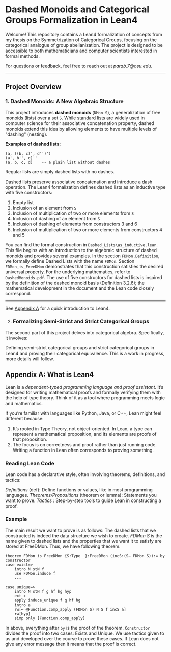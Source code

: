 # Dashed Monoids and Categorical Groups Formalization in Lean4

Welcome! This repository contains a Lean4 formalization of concepts from my thesis on the Symmetrization of Categorical Groups, focusing on the categorical analogue of group abelianization. The project is designed to be accessible to both mathematicians and computer scientists interested in formal methods.

For questions or feedback, feel free to reach out at _parab.7@osu.edu_.

---

## Project Overview

### 1. Dashed Monoids: A New Algebraic Structure

This project introduces **dashed monoids** (`DMon S`), a generalization of free monoids (lists) over a set `S`. While standard lists are widely used in computer science for their associative concatenation property, dashed monoids extend this idea by allowing elements to have multiple levels of "dashing" (nesting).

**Examples of dashed lists:**
```
(a, ((b, c)', d'')')
(a', b'', c)''
(a, b, c, d)    -- a plain list without dashes
```
Regular lists are simply dashed lists with no dashes.

Dashed lists preserve associative concatenation and introduce a dash operation. The Lean4 formalization defines dashed lists as an inductive type with five constructors:
1. Empty list
2. Inclusion of an element from `S`
3. Inclusion of multiplication of two or more elements from `S`
4. Inclusion of dashing of an element from `S`
5. Inclusion of dashing of elements from constructors 3 and 6 
6. Inclusion of multiplication of two or more elements from constructors 4 and 5


You can find the formal construction in `Dashed_Lists\as_inductive.lean`. This file begins with an introduction to the algebraic structure of dashed monoids and provides several examples. In the section `FDMon.Definition`, we formally define Dashed Lists with the name `FDMon`. Section `FDMon_is_FreeDMon` demonstrates that this construction satisfies the desired universal property. For the underlying mathematics, refer to `DashedMonoids.pdf`. The use of five constructors for dashed lists is inspired by the definition of the dashed monoid basis (Definition 3.2.6); the mathematical development in the document and the Lean code closely correspond.

---

See [Appendix A](#appendix-a-what-is-lean4) for a quick introduction to Lean4.


2. ### Formalizing Semi-Strict and Strict Categorical Groups

The second part of this project delves into categorical algebra. Specifically, it involves:

Defining semi-strict categorical groups and strict categorical groups in Lean4 and proving their categorical equivalence. This is a work in progress, more details will follow.

<!-- This work extends foundational concepts in category theory and provides a formal framework that connects theoretical results to computational verification.
Why This Matters -->

<!-- Formalizing mathematics ensures that proofs and constructions are rigorous, eliminating human errors in reasoning. This is particularly important in highly abstract fields like category theory, where intuition alone is often insufficient. By contributing to the formalization of advanced mathematical concepts, this project bridges the gap between abstract theory and computational implementation. You can find the related code in stCatGrp directory. -->



## Appendix A: What is Lean4

Lean is a *dependent-typed programming language and proof assistant*. It’s designed for writing mathematical proofs and formally verifying them with the help of type theory. Think of it as a tool where programming meets logic and mathematics.

If you’re familiar with languages like Python, Java, or C++, Lean might feel different because:

1. It’s rooted in Type Theory, not object-oriented. In Lean, a type can represent a mathematical proposition, and its elements are proofs of that proposition. 
2. The focus is on correctness and proof rather than just running code. Writing a function in Lean often corresponds to proving something.


### Reading Lean Code

Lean code has a declarative style, often involving theorems, definitions, and tactics:

*Definitions* (def): Define functions or values, like in most programming languages.
*Theorems/Propositions* (theorem or lemma): Statements you want to prove.
*Tactics* : Step-by-step tools to guide Lean in constructing a proof.


### Example 

The main result we want to prove is as follows: The dashed lists that we constructed is indeed the data structure we wish to create. *FDMon S* is the name given to dashed lists and the properties that we want it to satisfy are stored at FreeDMon. Thus, we have following theorem.

    theorem FDMon_is_FreeDMon {S:Type _}:FreeDMon (incS:(S→ FDMon S)):= by
    constructor
    case exist=>
        intro N stN f
        use FDMon.induce f
        ---

    case unique=>
        intro N stN f g hf hg hyp
        ext x
        apply induce_unique f g hf hg
        intro a
        rw[← @Function.comp_apply (FDMon S) N S f incS a]
        rw[hyp]
        simp only [Function.comp_apply]


In above, everything after `by` is the proof of the theorem. `Constructor` divides the proof into two cases: Exists and Unique. We use tactics given to us and developed over the course to prove these cases. If Lean does not give any error message then it means that the proof is correct.

